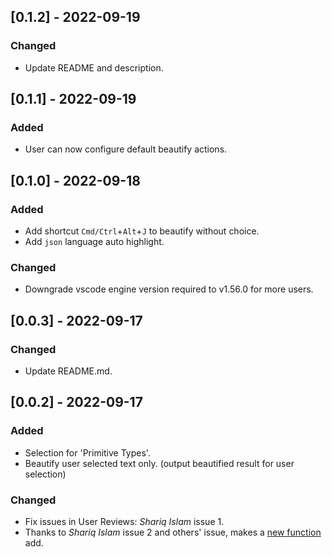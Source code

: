 ## [0.1.2] - 2022-09-19
### Changed
- Update README and description.

## [0.1.1] - 2022-09-19
### Added
- User can now configure default beautify actions.

## [0.1.0] - 2022-09-18
### Added
- Add shortcut `Cmd/Ctrl`+`Alt`+`J` to beautify without choice.
- Add `json` language auto highlight.

### Changed
- Downgrade vscode engine version required to v1.56.0 for more users.

## [0.0.3] - 2022-09-17
### Changed
- Update README.md.

## [0.0.2] - 2022-09-17
### Added
- <span id="added-1">Selection for 'Primitive Types'</span>.
- Beautify user selected text only. (output beautified result for user selection)

### Changed
- Fix issues in User Reviews: *Shariq Islam* issue 1.
- Thanks to *Shariq Islam* issue 2 and others' issue, makes a [new function](#added-1) add.
